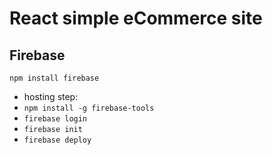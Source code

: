 # React simple eCommerce site

## Firebase

`npm install firebase`

- hosting step:
- `npm install -g firebase-tools`
- `firebase login`
- `firebase init`
- `firebase deploy`
